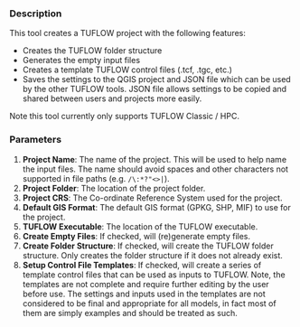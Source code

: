 ### Description

This tool creates a TUFLOW project with the following features:
* Creates the TUFLOW folder structure
* Generates the empty input files
* Creates a template TUFLOW control files (.tcf, .tgc, etc.)
* Saves the settings to the QGIS project and JSON file which can be used by the other TUFLOW tools. JSON file allows settings to be copied and shared between users and projects more easily.

Note this tool currently only supports TUFLOW Classic / HPC.

### Parameters

1. **Project Name**: The name of the project. This will be used to help name the input files. The name should  avoid spaces and other characters not supported in file paths (e.g. `/\:*?"<>|`).
2. **Project Folder**: The location of the project folder.
3. **Project CRS**: The Co-ordinate Reference System used for the project.
4. **Default GIS Format**: The default GIS format (GPKG, SHP, MIF) to use for the project.
5. **TUFLOW Executable**: The location of the TUFLOW executable.
7. **Create Empty Files**: If checked, will (re)generate empty files.
8. **Create Folder Structure**: If checked, will create the TUFLOW folder structure. Only creates the folder structure if it does not already exist.
9. **Setup Control File Templates**: If checked, will create a series of template control files that can be used as inputs to TUFLOW. Note, the templates are not complete and require further editing by the user before use. The settings and inputs used in the templates are not considered to be final and appropriate for all models, in fact most of them are simply examples and should be treated as such.